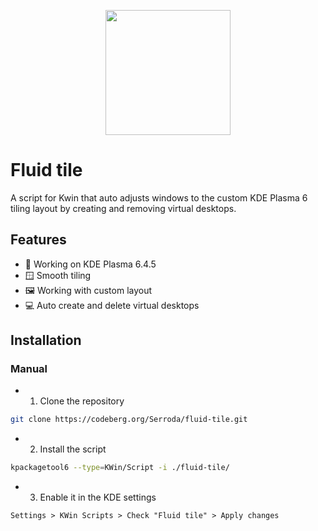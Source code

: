 <p align="center">
  <img src ="https://codeberg.org/Serroda/fluid-tile/raw/commit/c9e0711d2197a583ad5c6d4e56a9003a70e7f724/.meta/logo.svg" width="200"/>
</p>

# Fluid tile

A script for Kwin that auto adjusts windows to the custom KDE Plasma 6 tiling layout by creating and removing virtual desktops.

## Features

- 🚀 Working on KDE Plasma 6.4.5
- 🪟 Smooth tiling
- 🖼️ Working with custom layout 
- 💻 Auto create and delete virtual desktops

## Installation

### Manual

- 1. Clone the repository

```sh
git clone https://codeberg.org/Serroda/fluid-tile.git
```

- 2. Install the script

```sh
kpackagetool6 --type=KWin/Script -i ./fluid-tile/
```

- 3. Enable it in the KDE settings

`Settings > KWin Scripts > Check "Fluid tile" > Apply changes`
